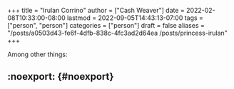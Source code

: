 +++
title = "Irulan Corrino"
author = ["Cash Weaver"]
date = 2022-02-08T10:33:00-08:00
lastmod = 2022-09-05T14:43:13-07:00
tags = ["person", "person"]
categories = ["person"]
draft = false
aliases = "/posts/a0503d43-fe6f-4dfb-838c-4fc3ad2d64ea /posts/princess-irulan"
+++

Among other things:


## :noexport: {#noexport}
